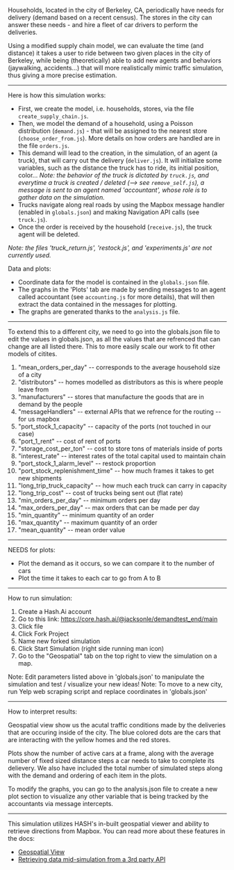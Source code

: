 Households, located in the city of Berkeley, CA, periodically have needs for delivery (demand based on a recent census). The stores in the city can answer these needs - and hire a fleet of car drivers to perform the deliveries.

Using a modified supply chain model, we can evaluate the time (and distance) it takes a user to ride between two given places in the city of Berkeley, while being (theoretically) able to add new agents and behaviors (jaywalking, accidents…) that will more realistically mimic traffic simulation, thus giving a more precise estimation.

---

Here is how this simulation works:
- First, we create the model, i.e. households, stores, via the file `create_supply_chain.js`.
- Then, we model the demand of a household, using a Poisson distribution (`demand.js`) - that will be assigned to the nearest store (`choose_order_from.js`). More details on how orders are handled are in the file `orders.js`.
- This demand will lead to the creation, in the simulation, of an agent (a truck), that will carry out the delivery (`deliver.js`). It will initialize some variables, such as the distance the truck has to ride, its initial position, color… *Note: the behavior of the truck is dictated by `truck.js`, and everytime a truck is created / deleted (--> see `remove_self.js`), a message is sent to an agent named 'accountant', whose role is to gather data on the simulation.*
- Trucks navigate along real roads by using the Mapbox message handler (enabled in `globals.json`) and making Navigation API calls (see `truck.js`).
- Once the order is received by the household (`receive.js`), the truck agent will be deleted.

*Note: the files 'truck_return.js', 'restock.js', and 'experiments.js' are not currently used.*

Data and plots:
- Coordinate data for the model is contained in the `globals.json` file.
- The graphs in the 'Plots' tab are made by sending messages to an agent called accountant (see `accounting.js` for more details), that will then extract the data contained in the messages for plotting.
- The graphs are generated thanks to the `analysis.js` file.

---

To extend this to a different city, we need to go into the globals.json file to edit the values in globals.json, as all the values that are refrenced that can change are all listed there. This to more easily scale our work to fit other models of citites.

1. "mean_orders_per_day" -- corresponds to the average household size of a city
2. "distributors" -- homes modelled as distributors as this is where people leave from
3. "manufacturers" -- stores that manufacture the goods that are in demand by the people
4. "messageHandlers" -- external APIs that we refrence for the routing -- for us mapbox
5. "port_stock_1_capacity" -- capacity of the ports (not touched in our case)
6. "port_1_rent" -- cost of rent of ports
7. "storage_cost_per_ton" -- cost to store tons of materials inside of ports
8. "interest_rate" -- interest rates of the total capital used to maintain chain
9. "port_stock_1_alarm_level" -- restock proportion
10. "port_stock_replenishment_time" -- how much frames it takes to get new shipments
11. "long_trip_truck_capacity" -- how much each truck can carry in capacity
12. "long_trip_cost" -- cost of trucks being sent out (flat rate)
13. "min_orders_per_day" -- minimum orders per day
14. "max_orders_per_day" -- max orders that can be made per day
15. "min_quantity" -- minimum quantity of an order
16. "max_quantity" -- maximum quantity of an order
17. "mean_quantity" -- mean order value
---

NEEDS for plots:
- Plot the demand as it occurs, so we can compare it to the number of cars
- Plot the time it takes to each car to go from A to B

---

How to run simulation:
  1. Create a Hash.Ai account
  2. Go to this link: https://core.hash.ai/@jacksonle/demandtest_end/main
  3. Click file
  4. Click Fork Project
  5. Name new forked simulation
  6. Click Start Simulation (right side running man icon)
  7. Go to the "Geospatial" tab on the top right to view the simulation on a map.
  
  Note: Edit parameters listed above in 'globals.json' to manipulate the simulation and test / visualize your new ideas!
  Note: To move to a new city, run Yelp web scraping script and replace coordinates in 'globals.json'

---

How to interpret results:

Geospatial view show us the acutal traffic conditions made by the deliveries that are occuring inside of the city. The blue colored dots are the cars that are interacting with the yellow homes and the red stores.

Plots show the number of active cars at a frame, along with the average number of fixed sized distance steps a car needs to take to complete its delievery. We also have included the total number of simulated steps along with the demand and ordering of each item in the plots.

To modify the graphs, you can go to the analysis.json file to create a new plot section to visualize any other variable that is being tracked by the accountants via message intercepts.

---

This simulation utilizes HASH's in-built geospatial viewer and ability to retrieve directions from Mapbox. You can read more about these features in the docs:
- [Geospatial View](https://docs.hash.ai/core/views#geospatial)
- [Retrieving data mid-simulation from a 3rd party API](https://docs.hash.ai/core/agent-messages/built-in-message-handlers#navigation-with-mapbox)

